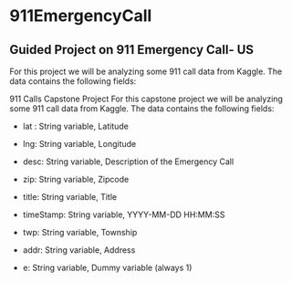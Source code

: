 # 911EmergencyCall
<h2>Guided Project on 911 Emergency Call- US</h2>

For this project we will be analyzing some 911 call data from Kaggle. The data contains the following fields:

911 Calls Capstone Project
For this capstone project we will be analyzing some 911 call data from Kaggle. The data contains the following fields:

- lat : String variable, Latitude

- lng: String variable, Longitude

- desc: String variable, Description of the Emergency Call

- zip: String variable, Zipcode

- title: String variable, Title

- timeStamp: String variable, YYYY-MM-DD HH:MM:SS

- twp: String variable, Township

- addr: String variable, Address

- e: String variable, Dummy variable (always 1)
